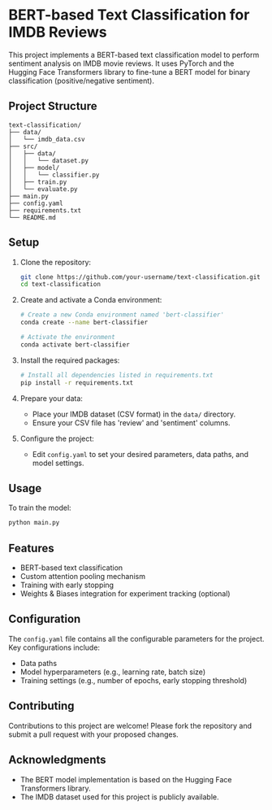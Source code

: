 # BERT-based Text Classification for IMDB Reviews

This project implements a BERT-based text classification model to perform sentiment analysis on IMDB movie reviews. It uses PyTorch and the Hugging Face Transformers library to fine-tune a BERT model for binary classification (positive/negative sentiment).

## Project Structure

```
text-classification/
├── data/
│   └── imdb_data.csv
├── src/
│   ├── data/
│   │   └── dataset.py
│   ├── model/
│   │   └── classifier.py
│   ├── train.py
│   └── evaluate.py
├── main.py
├── config.yaml
├── requirements.txt
└── README.md
```

## Setup

1. Clone the repository:
   ```bash
   git clone https://github.com/your-username/text-classification.git
   cd text-classification
   ```

2. Create and activate a Conda environment:
   ```bash
   # Create a new Conda environment named 'bert-classifier'
   conda create --name bert-classifier

   # Activate the environment
   conda activate bert-classifier
   ```

3. Install the required packages:
   ```bash
   # Install all dependencies listed in requirements.txt
   pip install -r requirements.txt
   ```

4. Prepare your data:
   - Place your IMDB dataset (CSV format) in the `data/` directory.
   - Ensure your CSV file has 'review' and 'sentiment' columns.

5. Configure the project:
   - Edit `config.yaml` to set your desired parameters, data paths, and model settings.

## Usage

To train the model:
   ```bash
   python main.py
   ```

## Features

- BERT-based text classification
- Custom attention pooling mechanism
- Training with early stopping
- Weights & Biases integration for experiment tracking (optional)

## Configuration

The `config.yaml` file contains all the configurable parameters for the project. Key configurations include:

- Data paths
- Model hyperparameters (e.g., learning rate, batch size)
- Training settings (e.g., number of epochs, early stopping threshold)

## Contributing

Contributions to this project are welcome! Please fork the repository and submit a pull request with your proposed changes.

## Acknowledgments

- The BERT model implementation is based on the Hugging Face Transformers library.
- The IMDB dataset used for this project is publicly available.
